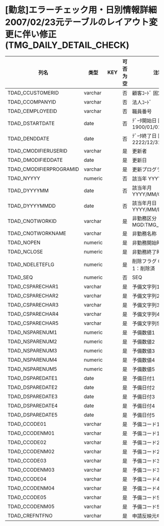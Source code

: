 # [勤怠]エラーチェック用・日別情報詳細           2007/02/23元テーブルのレイアウト変更に伴い修正  (TMG_DAILY_DETAIL_CHECK)
| 列名   | 类型   | KEY  | 可否为空 | 注释   |
| ---- | ---- | ---- | ---- | ---- |
|TDAD_CCUSTOMERID|varchar||否|顧客ｺｰﾄﾞ                        固定：01                                                       |
|TDAD_CCOMPANYID|varchar||否|法人ｺｰﾄﾞ                                                                                    |
|TDAD_CEMPLOYEEID|varchar||否|職員番号                                                                                      |
|TDAD_DSTARTDATE|date||否|ﾃﾞｰﾀ開始日                       固定：1900/01/01                                               |
|TDAD_DENDDATE|date||否|ﾃﾞｰﾀ終了日                       固定：2222/12/31                                               |
|TDAD_CMODIFIERUSERID|varchar||是|更新者                                                                                       |
|TDAD_DMODIFIEDDATE|date||是|更新日                                                                                       |
|TDAD_CMODIFIERPROGRAMID|varchar||是|更新プログラムID                                                                                 |
|TDAD_NYYYY|numeric||否|該当年                           YYYY                                                        |
|TDAD_DYYYYMM|date||否|該当年月                          YYYY/MM/01                                                  |
|TDAD_DYYYYMMDD|date||否|該当年月日                         YYYY/MM/DD                                                  |
|TDAD_CNOTWORKID|varchar||是|非勤務区分                                                       MGD:TMG_NOTWORK               |
|TDAD_CNOTWORKNAME|varchar||是|非勤務名称                                                                                     |
|TDAD_NOPEN|numeric||是|非勤務開始時刻                                                                                   |
|TDAD_NCLOSE|numeric||是|非勤務終了時刻                                                                                   |
|TDAD_NDELETEFLG|numeric||是|削除フラグ                         0：有効、1：削除済                                                  |
|TDAD_SEQ|numeric||否|SEQ|
|TDAD_CSPARECHAR1|varchar||是|予備文字列1|
|TDAD_CSPARECHAR2|varchar||是|予備文字列2|
|TDAD_CSPARECHAR3|varchar||是|予備文字列3|
|TDAD_CSPARECHAR4|varchar||是|予備文字列4|
|TDAD_CSPARECHAR5|varchar||是|予備文字列5|
|TDAD_NSPARENUM1|numeric||是|予備数値1|
|TDAD_NSPARENUM2|numeric||是|予備数値2|
|TDAD_NSPARENUM3|numeric||是|予備数値3|
|TDAD_NSPARENUM4|numeric||是|予備数値4|
|TDAD_NSPARENUM5|numeric||是|予備数値5|
|TDAD_DSPAREDATE1|date||是|予備日付1|
|TDAD_DSPAREDATE2|date||是|予備日付2|
|TDAD_DSPAREDATE3|date||是|予備日付3|
|TDAD_DSPAREDATE4|date||是|予備日付4|
|TDAD_DSPAREDATE5|date||是|予備日付5|
|TDAD_CCODE01|varchar||是|予備コード1|
|TDAD_CCODENM01|varchar||是|予備コード1コード|
|TDAD_CCODE02|varchar||是|予備コード2|
|TDAD_CCODENM02|varchar||是|予備コード2コード|
|TDAD_CCODE03|varchar||是|予備コード3|
|TDAD_CCODENM03|varchar||是|予備コード3コード|
|TDAD_CCODE04|varchar||是|予備コード4|
|TDAD_CCODENM04|varchar||是|予備コード4コード|
|TDAD_CCODE05|varchar||是|予備コード5|
|TDAD_CCODENM05|varchar||是|予備コード5コード|
|TDAD_CREFNTFNO|varchar||是|申請反映元申請番号|
